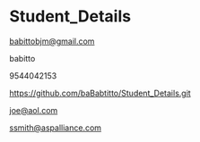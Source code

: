 # Student_Details

babittobjm@gmail.com


babitto

9544042153



https://github.com/baBabtitto/Student_Details.git


joe@aol.com


 ssmith@aspalliance.com
